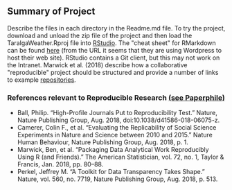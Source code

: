 ## Summary of Project
Describe the files in each directory in the Readme.md file.
To try the project, download and unload the zip file of the project and then load the TaralgaWeather.Rproj file into [RStudio](http://www.rstudio.com). The "cheat sheet" for RMarkdown can be found [here](https://www.rstudio.com/wp-content/uploads/2015/02/rmarkdown-cheatsheet.pdf) (from the URL it seems that they are using Wordpress to host their web site). RStudio contains a Git client, but this may not work on the Intranet. Marwick et al. (2018) describe how a collaborative "reproducible" project should be structured and provide a number of links to example [repositories](https://github.com/cboettig/nonparametric-bayes).

### References relevant to Reproducible Research [(see Paperphile)](https://paperpile.com/shared/jfeBdB)

* Ball, Philip. “High-Profile Journals Put to Reproducibility Test.” Nature, Nature Publishing Group, Aug. 2018, doi:10.1038/d41586-018-06075-z.
* Camerer, Colin F., et al. “Evaluating the Replicability of Social Science Experiments in Nature and Science between 2010 and 2015.” Nature Human Behaviour, Nature Publishing Group, Aug. 2018, p. 1.
* Marwick, Ben, et al. “Packaging Data Analytical Work Reproducibly Using R (and Friends).” The American Statistician, vol. 72, no. 1, Taylor & Francis, Jan. 2018, pp. 80–88.
* Perkel, Jeffrey M. “A Toolkit for Data Transparency Takes Shape.” Nature, vol. 560, no. 7719, Nature Publishing Group, Aug. 2018, p. 513.
